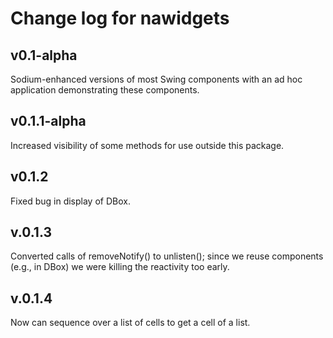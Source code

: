 # Change log for nawidgets

## v0.1-alpha

Sodium-enhanced versions of most Swing components with an ad hoc
application demonstrating these components.

## v0.1.1-alpha

Increased visibility of some methods for use outside this package.

## v0.1.2

Fixed bug in display of DBox.

## v.0.1.3

Converted calls of removeNotify() to unlisten(); since we reuse
components (e.g., in DBox) we were killing the reactivity too early.

## v.0.1.4

Now can sequence over a list of cells to get a cell of a list.




